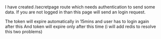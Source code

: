I have created /secretpage route which needs authentication to send some data.
If you are not logged in than this page will send an login request.

The token will expire automatically in 15mins and user has to login again after this
And token will expire only after this time (i will add redis to resolve this two problems)
